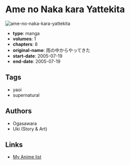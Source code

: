 # Ame no Naka kara Yattekita

![ame-no-naka-kara-yattekita](https://cdn.myanimelist.net/images/manga/2/238605.jpg)

-   **type**: manga
-   **volumes**: 1
-   **chapters**: 8
-   **original-name**: 雨の中からやってきた
-   **start-date**: 2005-07-19
-   **end-date**: 2005-07-19

## Tags

-   yaoi
-   supernatural

## Authors

-   Ogasawara
-   Uki (Story & Art)

## Links

-   [My Anime list](https://myanimelist.net/manga/102027/Ame_no_Naka_kara_Yattekita)
